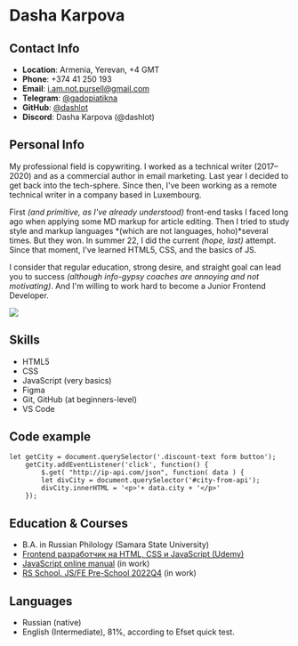# Dasha Karpova
## Contact Info
- **Location**: Armenia, Yerevan, +4 GMT
- **Phone**: +374 41 250 193
- **Email**: i.am.not.pursell@gmail.com
- **Telegram**: [@gadopiatikna](https://t.me/gadopiatikna)
- **GitHub**: [@dashlot](https://github.com/dashlot)
- **Discord**: Dasha Karpova (@dashlot)

## Personal Info
My professional field is copywriting. I worked as a technical writer (2017–2020) and as a commercial author in email marketing. Last year I decided to get back into the tech-sphere. Since then, I've been working as a remote technical writer in a company based in Luxembourg.

First *(and primitive, as I've already understood)* front-end tasks I faced long ago when applying some MD markup for article editing. Then I tried to study style and markup languages *(which are not languages, hoho)*several times. But they won. In summer 22, I did the current *(hope, last)* attempt. Since that moment, I've learned HTML5, CSS, and the basics of JS.

I consider that regular education, strong desire, and straight goal can lead you to success *(although info-gypsy coaches are annoying and not motivating)*. And I'm willing to work hard to become a Junior Frontend Developer.

![](https://lh3.googleusercontent.com/T3ziJO4K1nX5of_tVeMY1N7-o_i_xvxxtRrOmN-PUWzOFb7zRhW2St5Q-Xq65JVAQdqN-TMX7lvA9SSiikOOP8CyLpTPQiltJRV4HKC_xp6n7xl1WflJen9AwP_qLIyuy-2hFTyK8RL9S5xC7DD30cRFN4pZlX5hcXlksxFWEMUBGfepHm5NKvSOZerj7oVYBS3E-O-ZraQSTRW_kp7egFAMElL95z2q_D50Z1gZOshf9UlmcfCJ-mXhcMl7vbDvNonODvCemojM-_1NVzdqGui4wWmk-bDeD2_hs9u78e1iGt024fuNzFUEDuR3tZI_1TxbbN8XLexuqXQTxkfWzKIvgJ3CeMwcnosHC9O29PwrQ4Y1M0w51A-dRBJ1laC4ltpgXsMhP4AZPtx-IHaxQn6vhirILQrV6s4eYOMO0405dUZXrozYjuNAJAbyex0_EMnXAqAFE4F8TDre62-qzmi0annoPHcDD7Xn5GVxOOCwFZtBKJE0au7PPEE6upU7eIyvgbKUHmABjW2RDZ2xLSuGEjbpMlAxl3DrcTDO_BQ1icYgLDZFjLjanQm-YXmDJ58R8u2-Bf_3M055-RrNW-MAEBT4pSsJk-8pct7TXO9QalPslDxJiJabzKeRRAjRAy9AEnLG1nUZfRY_Y1Qt0kXlAbktWruuoJ1CXmiXDJsi8e_1RoRky58Fkl8jfPkjAbHax4RBvHd6Q_-MMxVWIpvms3_SPRUhVt2rot53ed8oUC79dU7iEDM5QpZnRXvHlD0572VNioc-xcyLrWjDoqKG5YVsB0zq7qL6fDBV6yqijauelFqGAfqBP3HZQSIuESjxp_FpVll7Ulm1JbhvNVhuC4w3XJuxsmfadDzy8fwoB4QGUEZ-BCzoeujKMWlKK3Gg54mg_NdQrfF0-jVqJ4Nb5m-vLwfQziX3PwsdgBTv=w1402-h933-no?authuser=0)

## Skills 
- HTML5
- CSS
- JavaScript (very basics)
- Figma
- Git, GitHub (at beginners-level)
- VS Code

## Code example
```
let getCity = document.querySelector('.discount-text form button');
    getCity.addEventListener('click', function() {
        $.get( "http://ip-api.com/json", function( data ) {
        let divCity = document.querySelector('#city-from-api');
        divCity.innerHTML = '<p>'+ data.city + '</p>'
    });
```
## Education & Courses
- B.A. in Russian Philology (Samara State University)
- [Frontend разработчик на HTML, CSS и JavaScript (Udemy)](https://www.udemy.com/course/frontend-html-css-javascript/)
- [JavaScript online manual](https://learn.javascript.ru/) (in work) 
- [RS School. JS/FE Pre-School 2022Q4](https://app.rs.school/) (in work)

## Languages
- Russian (native)
- English (Intermediate), 81%, according to Efset quick test.  
